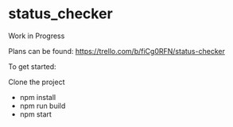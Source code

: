 # status_checker


Work in Progress

Plans can be found: https://trello.com/b/fiCg0RFN/status-checker

To get started:

Clone the project
- npm install
- npm run build
- npm start
